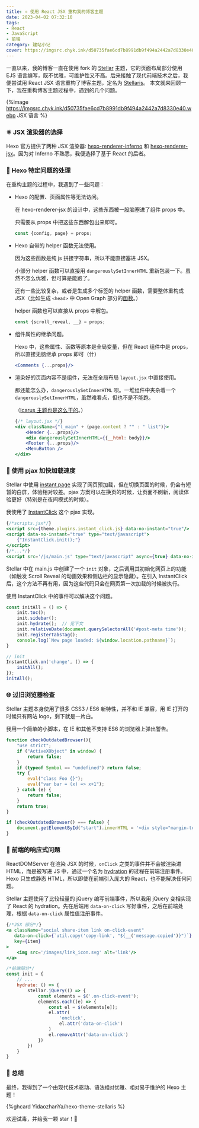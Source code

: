 ```yaml
---
title: ⚛️ 使用 React JSX 重构我的博客主题
date: 2023-04-02 07:32:10
tags:
- React
- JavaScript
- 前端
category: 建站小记
cover: https://imgsrc.chyk.ink/d50735fae6cd7b8991db9f494a2442a7d8330e40.webp
---
```


一直以来，我的博客一直在使用 fork 的 [Stellar](https://xaoxuu.com/wiki/stellar/) 主题，它的页面布局部分使用 EJS 语言编写，既不优雅，可维护性又不高。后来接触了现代前端技术之后，我便尝试用 React JSX 语言重构了博客主题，定名为 [Stellaris](https://github.com/YidaozhanYa/hexo-theme-stellaris)。<!--more-->
本文就来回顾一下，我在重构博客主题过程中，遇到的几个问题。

{%image https://imgsrc.chyk.ink/d50735fae6cd7b8991db9f494a2442a7d8330e40.webp JSX 语言 %}

### ⚛️ JSX 渲染器的选择

Hexo 官方提供了两种 JSX 渲染器: [hexo-renderer-inferno](https://github.com/hexojs/hexo-renderer-inferno) 和 [hexo-renderer-jsx](https://github.com/hexojs/hexo-renderer-jsx)。因为对 Inferno 不熟悉，我便选择了基于 React 的后者。

### 🔮 Hexo 特定问题的处理

在重构主题的过程中，我遇到了一些问题：

- Hexo 的配置、页面属性等无法访问。

  在 hexo-renderer-jsx 的设计中，这些东西被一股脑塞进了组件 props 中。

  只需要从 props 中把这些东西解包出来即可。

  ```jsx
  const {config, page} = props;
  ```

- Hexo 自带的 helper 函数无法使用。

  因为这些函数是纯 js 拼接字符串，所以不能直接塞进 JSX。

  小部分 helper 函数可以直接用 `dangerouslySetInnerHTML` 重新包装一下。虽然不怎么优雅，但可算是能跑了。

  还有一些比较复杂，或者是生成多个标签的 helper 函数，需要整体重构成 JSX（比如生成 `<head>` 中 Open Graph 部分的[函数](https://github.com/YidaozhanYa/hexo-theme-stellaris/blob/main/layout/components/head/open_graph.jsx)。）

  helper 函数也可以直接从 props 中解包。

  ```jsx
  const {scroll_reveal, __} = props;
  ```

- 组件属性的继承问题。

  Hexo 中，这些属性、函数等原本是全局变量，但在 React 组件中是 props，所以直接无脑继承 props 即可（什）

  ```jsx
  <Comments {...props}/>
  ```

- 渲染好的页面内容不是组件，无法在全局布局 `layout.jsx` 中直接使用。

  那还能怎么办，`dangerouslySetInnerHTML` 呗。一堆组件中夹杂着一个 `dangerouslySetInnerHTML`，虽然难看点，但也不是不能跑。

  （[Icarus 主题也是这么干的](https://github.com/ppoffice/hexo-theme-icarus/blob/master/layout/layout.jsx#L31)。）

  ```jsx
  {/* layout.jsx */}
  <div className={"l_main" + (page.content ? "" : " list")}>
      <Header {...props}/>
      <div dangerouslySetInnerHTML={{__html: body}}/>
      <Footer {...props}/>
      <MenuButton />
  </div>
  ```

### 🚀 使用 pjax 加快加载速度

Stellar 中使用 [instant.page](https://instant.page) 实现了网页预加载，但在切换页面的时候，仍会有短暂的白屏，体验相对较差。pjax 方案可以在换页的时候，让页面不刷新，阅读体验更好（特别是在夜间模式的时候）。

我使用了 [InstantClick](http://instantclick.io/) 这个 pjax 实现。

```jsx
{/*scripts.jsx*/}
<script src={theme.plugins.instant_click.js} data-no-instant="true"/>
<script data-no-instant="true" type="text/javascript">
    {"InstantClick.init();"}
</script>
{/*...*/}
<script src='/js/main.js' type="text/javascript" async={true} data-no-instant="true"/>
```

Stellar 中在 main.js 中创建了一个 `init` 对象，之后调用其初始化网页上的功能（如触发 Scroll Reveal 的动画效果和侧边栏的显示隐藏）。在引入 InstantClick 后，这个方法不再有用，因为这些代码只会在网页第一次加载的时候被执行。

使用 InstantClick 中的事件可以解决这个问题。

```javascript
const initAll = () => {
    init.toc();
    init.sidebar();
    init.hydrate();  // 见下文
    init.relativeDate(document.querySelectorAll('#post-meta time'));
    init.registerTabsTag();
    console.log(`New page loaded: ${window.location.pathname}`);
}

// init
InstantClick.on('change', () => {
    initAll();
});
initAll();
```

### 🌐 过旧浏览器检查

Stellar 主题本身使用了很多 CSS3 / ES6 新特性，并不和 IE 兼容，用 IE 打开的时候只有网站 logo，剩下就是一片白。

我用一个简单的小脚本，在 IE 和其他不支持 ES6 的浏览器上弹出警告。

```javascript
function checkOutdatedBrowser(){
    "use strict";
    if ("ActiveXObject" in window) {
        return false;
    }
    if (typeof Symbol == "undefined") return false;
    try {
        eval("class Foo {}");
        eval("var bar = (x) => x+1");
    } catch (e) {
        return false;
    }
    return true;
}

if (checkOutdatedBrowser() === false) {
    document.getElementById("start").innerHTML = '<div style="margin-top: 32px"><h1>喔唷!</h1><p><span>你的浏览器太老了，无法正常浏览本站。</span><br/><span>请升级你的浏览器。</span></p><hr/><p><span>支持的浏览器版本如下:</span><ul><li>Chrome 58+</li><li>Firefox 52+</li><li>Edge 14+</li><li>Opera 45+</li><li>Safari 10+</li></ul></p></div>';
}
```

### 🌊 前端的响应式问题

ReactDOMServer 在渲染 JSX 的时候，`onClick` 之类的事件并不会被渲染进 HTML，而是被写进 JS 中，通过一个名为 [hydration](https://www.gatsbyjs.com/docs/conceptual/react-hydration/) 的过程在前端注册事件。Hexo 只生成静态 HTML，所以即使在前端引入庞大的 React，也不能解决任何问题。

Stellar 主题使用了比较轻量的 jQuery 编写前端事件，所以我用 jQuery 变相实现了 React 的 hydration。先在后端用 `data-on-click` 写好事件，之后在前端处理，根据 `data-on-click` 属性值注册事件。

```jsx
{/*JSX 部分*/}
<a className="social share-item link on-click-event"
   data-on-click={`util.copy('copy-link', "${__('message.copied')}")`}
   key={item}
>
    <img src='/images/link_icon.svg' alt='link'/>
</a>
```

```javascript
/*前端部分*/
const init = {
    // ...
    hydrate: () => {
        stellar.jQuery(() => {
            const elements = $('.on-click-event');
            elements.each((e) => {
                const el = $(elements[e]);
                el.attr(
                    'onclick',
                    el.attr('data-on-click')
                )
                el.removeAttr('data-on-click')
            })
        })
    }
}
```

### 🌟 总结

最终，我得到了一个由现代技术驱动、语法<font size="2">相对</font>优雅、<font size="2">相对</font>易于维护的 Hexo 主题！

{%ghcard YidaozhanYa/hexo-theme-stellaris %}

欢迎试毒，并给我一颗 star！🌟

